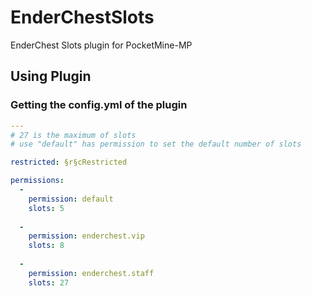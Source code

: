 # EnderChestSlots
EnderChest Slots plugin for PocketMine-MP

## Using Plugin

### Getting the config.yml of the plugin

```YAML
---
# 27 is the maximum of slots
# use "default" has permission to set the default number of slots

restricted: §r§cRestricted

permissions: 
  - 
    permission: default
    slots: 5
    
  - 
    permission: enderchest.vip
    slots: 8
    
  - 
    permission: enderchest.staff
    slots: 27
```

